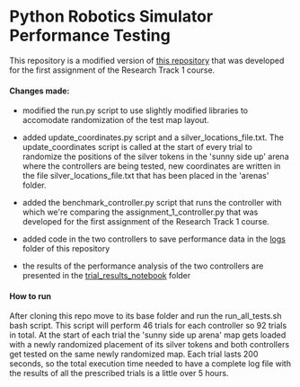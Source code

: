 Python Robotics Simulator Performance Testing
==============================================

This repository is a modified version of [this repository](https://github.com/Salvo-Dippolito/Research-Track-1) that was developed for the first assignment of the Research Track 1 course.

#### Changes made:

  - modified the run.py script to use slightly modified libraries to accomodate randomization of the test map layout.

  - added update_coordinates.py script and a silver_locations_file.txt.
  The update_coordinates script is called at the start of every trial to randomize the positions of the silver tokens in the 'sunny side up' arena where the controllers are being tested, new coordinates are written in the file silver_locations_file.txt that has been placed in the 'arenas' folder.

  - added the benchmark_controller.py script that runs the controller with which we're comparing the assignment_1_controller.py that was developed for the first assignment of the Research Track 1 course.

  - added code in the two controllers to save performance data in the [logs](https://github.com/Salvo-Dippolito/pygame_performance_testing/tree/main/logs) folder of this repository

  - the results of the performance analysis of the two controllers are presented in the [trial_results_notebook](https://github.com/Salvo-Dippolito/pygame_performance_testing/tree/main/trial_results_notebook) folder

#### How to run

After cloning this repo move to its base folder and run the run_all_tests.sh bash script. This script will perform 46 trials for each controller so 92 trials in total. At the start of each trial the 'sunny side up arena' map gets loaded with a newly randomized placement of its silver tokens and both controllers get tested on the same newly randomized map. Each trial lasts 200 seconds, so the total execution time needed to have a complete log file with the results of all the prescribed trials is a little over 5 hours.
